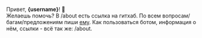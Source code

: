 Привет, **{username}**! 🎉 \
Желаешь помочь? В /about есть ссылка на гитхаб.
По всем вопросам/багам/предложениям пиши [ему](https://t.me/pashokitsme).
Как пользоваться ботом, информация о нём, ссылки - всё так же: /about.